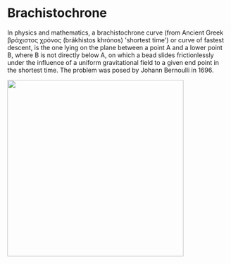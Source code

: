 # Brachistochrone

In physics and mathematics, a brachistochrone curve (from Ancient Greek βράχιστος χρόνος (brákhistos khrónos) 'shortest time') or curve of fastest descent, is the one lying on the plane between a point A and a lower point B, where B is not directly below A, on which a bead slides frictionlessly under the influence of a uniform gravitational field to a given end point in the shortest time. The problem was posed by Johann Bernoulli in 1696. 

<img src="https://upload.wikimedia.org/wikipedia/commons/thumb/6/63/Brachistochrone.gif/220px-Brachistochrone.gif" width="400" height="400" />
